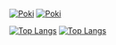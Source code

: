 [![Poki](https://github-readme-stats.vercel.app/api?username=Poki-Pancake&show_icons=true&theme=transparent&hide_border=true&text_color=c9d1d9&icon_color=c9d1d9&title_color=c9d1d9&custom_title=Pocky-Pancake)](https://github.com/anuraghazra/github-readme-stats#gh-dark-mode-only)
[![Poki](https://github-readme-stats.vercel.app/api?username=Poki-Pancake&show_icons=true&theme=transparent&hide_border=true&text_color=24292f&icon_color=24292f&title_color=24292f&custom_title=Pocky-Pancake)](https://github.com/anuraghazra/github-readme-stats#gh-light-mode-only)

[![Top Langs](https://github-readme-stats.vercel.app/api/top-langs/?username=Poki-Pancake&langs_count=10&show_icons=true&theme=transparent&hide_border=true&text_color=c9d1d9&icon_color=c9d1d9&title_color=c9d1d9&layout=compact)](https://github.com/anuraghazra/github-readme-stats#gh-dark-mode-only)
[![Top Langs](https://github-readme-stats.vercel.app/api/top-langs/?username=Poki-Pancake&langs_count=10&show_icons=true&theme=transparent&hide_border=true&text_color=24292f&icon_color=24292f&title_color=24292f&layout=compact)](https://github.com/anuraghazra/github-readme-stats#gh-light-mode-only)
